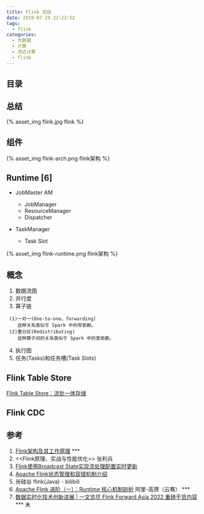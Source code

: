 ```yaml
---
title: Flink 总结
date: 2019-07-29 22:22:52
tags:
  - flink
categories: 
  - 大数据 
  - 计算  
  - 流式计算 
  - flink   
---
```


<p></p>
<!-- more -->

## 目录
<!-- toc -->

##  总结
{% asset_img   flink.jpg  flink  %} 


##  组件
{% asset_img  flink-arch.png flink架构 %}


## Runtime [6] 
+ JobMaster AM
   - JobManager 
   - ResourceManager
   - Dispatcher
   
+ TaskManager 
   - Task Slot

{% asset_img  flink-runtime.png flink架构 %}


## 概念
   1. 数据流图
   2. 并行度
   3. 算子链

     (1)一对一(One-to-one，forwarding)
        这种关系类似于 Spark 中的窄依赖。
     (2)重分区(Redistributing)
        这种算子间的关系类似于 Spark 中的宽依赖。

   4. 执行图
   5. 任务(Tasks)和任务槽(Task Slots)

## Flink Table Store
[Flink Table Store：流批一体存储](https://zhuanlan.zhihu.com/p/575040340)

## Flink CDC

## 参考

1. [Flink架构及其工作原理](https://www.cnblogs.com/code2one/p/10123112.html)  ***
2. <<Flink原理、实战与性能优化>>  张利兵
3. [Flink使用Broadcast State实现流处理配置实时更新](http://ju.outofmemory.cn/entry/371335)
4. [Apache Flink状态管理和容错机制介绍](https://www.iteblog.com/archives/2417.html)
5. 尚硅谷 flink(Java) - bilibili 
6. [Apache Flink 进阶（一）：Runtime 核心机制剖析](https://www.infoq.cn/article/RWTM9o0SHHV3Xr8o8giT) 阿里-高赟（云骞） ***
7. [数据实时化技术创新进展 | 一文览尽 Flink Forward Asia 2022 重磅干货内容](https://www.infoq.cn/article/UXwLxU0D85E9eTU66E2A)  *** 未



